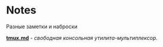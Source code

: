# Notes
Разные заметки и наброски

[**tmux.md**](https://github.com/GnuriaN/Notes/blob/master/tmux.md) - _свободная консольная утилита-мультиплексор._

